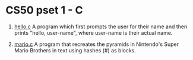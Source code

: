 # CS50 pset 1 - C

1. [hello.c](https://github.com/CalvinChe/CS50/blob/master/pset1/hello.c)
  A program which first prompts the user for their name and then prints "hello, user-name", where user-name is their actual name.

2. [mario.c](https://github.com/CalvinChe/CS50/blob/master/pset1/mario.c)
  A program that recreates the pyramids in Nintendo's Super Mario Brothers in text using hashes (#) as blocks.
